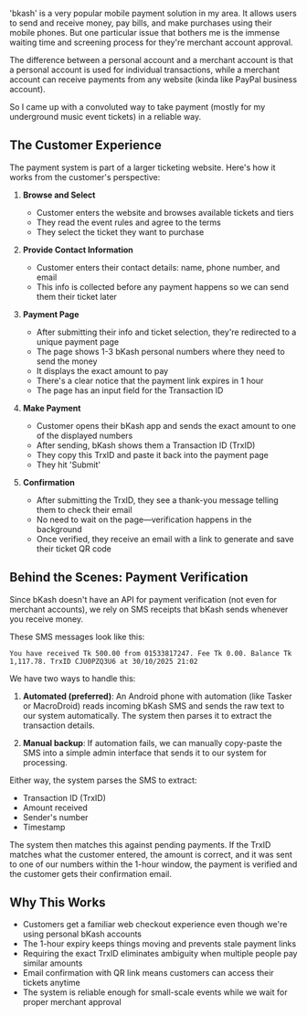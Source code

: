 'bkash' is a very popular mobile payment solution in my area. It allows users to send and receive money, pay bills, and make purchases using their mobile phones. 
But one particular issue that bothers me is the immense waiting time and screening process for they're merchant account approval.

The difference between a personal account and a merchant account is that a personal account is used for individual transactions,
while a merchant account can receive payments from any website (kinda like PayPal business account). 

So I came up with a convoluted way to take payment (mostly for my underground music event tickets) in a reliable way. 


## The Customer Experience

The payment system is part of a larger ticketing website. Here's how it works from the customer's perspective:

1. **Browse and Select**
   - Customer enters the website and browses available tickets and tiers
   - They read the event rules and agree to the terms
   - They select the ticket they want to purchase

2. **Provide Contact Information**
   - Customer enters their contact details: name, phone number, and email
   - This info is collected before any payment happens so we can send them their ticket later

3. **Payment Page**
   - After submitting their info and ticket selection, they're redirected to a unique payment page
   - The page shows 1-3 bKash personal numbers where they need to send the money
   - It displays the exact amount to pay
   - There's a clear notice that the payment link expires in 1 hour
   - The page has an input field for the Transaction ID

4. **Make Payment**
   - Customer opens their bKash app and sends the exact amount to one of the displayed numbers
   - After sending, bKash shows them a Transaction ID (TrxID) 
   - They copy this TrxID and paste it back into the payment page
   - They hit 'Submit'

5. **Confirmation**
   - After submitting the TrxID, they see a thank-you message telling them to check their email
   - No need to wait on the page—verification happens in the background
   - Once verified, they receive an email with a link to generate and save their ticket QR code


## Behind the Scenes: Payment Verification

Since bKash doesn't have an API for payment verification (not even for merchant accounts), we rely on SMS receipts that bKash sends whenever you receive money. 

These SMS messages look like this:
```
You have received Tk 500.00 from 01533817247. Fee Tk 0.00. Balance Tk 1,117.78. TrxID CJU0PZQ3U6 at 30/10/2025 21:02
```

We have two ways to handle this:

1. **Automated (preferred)**: An Android phone with automation (like Tasker or MacroDroid) reads incoming bKash SMS and sends the raw text to our system automatically. The system then parses it to extract the transaction details.

2. **Manual backup**: If automation fails, we can manually copy-paste the SMS into a simple admin interface that sends it to our system for processing.

Either way, the system parses the SMS to extract:
- Transaction ID (TrxID)
- Amount received
- Sender's number
- Timestamp

The system then matches this against pending payments. If the TrxID matches what the customer entered, the amount is correct, and it was sent to one of our numbers within the 1-hour window, the payment is verified and the customer gets their confirmation email.


## Why This Works

- Customers get a familiar web checkout experience even though we're using personal bKash accounts
- The 1-hour expiry keeps things moving and prevents stale payment links
- Requiring the exact TrxID eliminates ambiguity when multiple people pay similar amounts
- Email confirmation with QR link means customers can access their tickets anytime
- The system is reliable enough for small-scale events while we wait for proper merchant approval 

